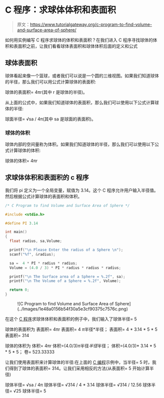 # C 程序：求球体体积和表面积

> 原文：<https://www.tutorialgateway.org/c-program-to-find-volume-and-surface-area-of-sphere/>

如何用实例编写 C 程序求球体的体积和表面积？在我们进入 C 程序寻找球体的体积和表面积之前，让我们看看球体表面积和球体体积后面的定义和公式

## 球体表面积

球体看起来像一个篮球，或者我们可以说是一个圆的三维视图。如果我们知道球体的半径，那么我们可以用公式计算球体的表面积:

球体的表面积= 4πr(其中 r 是球体的半径)。

从上面的公式中，如果我们知道球体的表面积，那么我们可以使用以下公式计算球体的半径:

球面半径= √sa / 4π(其中 sa 是球面的表面积)。

### 球体的体积

球体内部的空间量称为体积。如果我们知道球体的半径，那么我们可以使用以下公式计算球体的体积:

球体的体积= 4πr

## 求球体体积和表面积的 c 程序

我们将 pi 定义为一个全局变量，赋值为 3.14。这个 C 程序允许用户输入半径值。然后根据公式计算球体的表面积和体积。

```c
/* C Program to find Volume and Surface Area of Sphere */

#include <stdio.h>

#define PI 3.14

int main()
{
  float radius, sa,Volume;

  printf("\n Please Enter the radius of a Sphere \n");
  scanf("%f", &radius);

  sa =  4 * PI * radius * radius;
  Volume = (4.0 / 3) * PI * radius * radius * radius;

  printf("\n The Surface area of a Sphere = %.2f", sa);
  printf("\n The Volume of a Sphere = %.2f", Volume);

  return 0;
}
```

<figure class="wp-block-image">![C Program to find Volume and Surface Area of Sphere](../Images/1e48a0156b54f30a5e3cf90375c7576c.png)</figure>

在这个 [C 程序](https://www.tutorialgateway.org/c-programming-examples/)求球体体积和表面积的例子中，我们输入了球体半径= 5

球体的表面积为
表面积= 4πr
表面积= 4 *π*半径*半径；
表面积= 4 * 3.14 * 5 * 5
表面积= 314

球体的体积为
体积= 4πr
体积=(4.0/3)*π*半径*半径*半径；
体积=(4.0/3)* 3.14 * 5 * 5 * 5；
卷= 523.33333

让我们使用表面积来计算球体的半径:在上面的 [C 编程](https://www.tutorialgateway.org/c-programming/)示例中，当半径= 5 时，我们得到了球体的表面积= 314。让我们采用相反的方法(从表面积= 5 开始计算半径)

球体半径= √sa / 4π
球体半径= √314 / 4 * 3.14
球体半径= √314 / 12.56
球体半径= √25
球体半径= 5